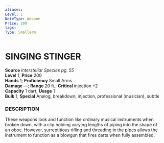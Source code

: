 ```yaml
---
aliases: 
Level: 1
NoteType: Weapon
Price: 200
tags: 
Type: Smallarm
---
```

# SINGING STINGER
**Source** _Interstellar Species pg. 55_  
**Level** 1; **Price** 200  
**Hands** 1; **Proficiency** Small Arms  
**Damage** —; **Range** 20 ft.; **Critical** injection +2  
**Capacity** 1 dart; **Usage** 1  
**Bulk** 1; **Special** Analog, breakdown, injection, professional (musician), subtle

### DESCRIPTION

These weapons look and function like ordinary musical instruments when broken down, with a clip holding varying lengths of piping into the shape of an oboe. However, surreptitious rifling and threading in the pipes allows the instrument to function as a blowgun that fires darts when fully assembled.